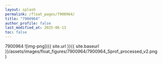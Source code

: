 ```yaml
---
layout: splash
permalink: /float_pages/7900964/
title: "7900964"
author_profile: false
last_modified_at: 2025-06-13
toc: false
---
```

 
7900964
![img-png]({{ site.url }}{{ site.baseurl }}/assets/images/float_figures/7900964/7900964_Sprof_processed_v2.png)